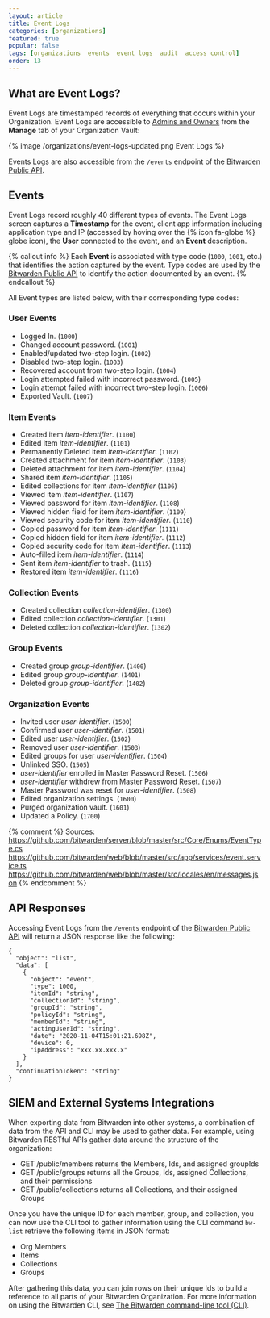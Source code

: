 ```yaml
---
layout: article
title: Event Logs
categories: [organizations]
featured: true
popular: false
tags: [organizations  events  event logs  audit  access control]
order: 13
---
```


## What are Event Logs?

Event Logs are timestamped records of everything that occurs within your Organization. Event Logs are accessible to [Admins and Owners]({{site.baseurl}}/article/event-logs/) from the **Manage** tab of your Organization Vault:

{% image /organizations/event-logs-updated.png Event Logs %}

Events Logs are also accessible from the `/events` endpoint of the [Bitwarden Public API](https://bitwarden.com/help/article/public-api/).

## Events

Event Logs record roughly 40 different types of events. The Event Logs screen captures a **Timestamp** for the event, client app information including application type and IP (accessed by hoving over the {% icon fa-globe %} globe icon), the **User** connected to the event, and an **Event** description.

{% callout info %}
Each **Event** is associated with type code (`1000`, `1001`, etc.) that identifies the action captured by the event. Type codes are used by the [Bitwarden Public API](https://bitwarden.com/help/article/public-api/) to identify the action documented by an event.
{% endcallout %}

All Event types are listed below, with their corresponding type codes:

### User Events
- Logged In. (`1000`)
- Changed account password. (`1001`)
- Enabled/updated two-step login. (`1002`)
- Disabled two-step login. (`1003`)
- Recovered account from two-step login. (`1004`)
- Login attempted failed with incorrect password. (`1005`)
- Login attempt failed with incorrect two-step login. (`1006`)
- Exported Vault. (`1007`)

### Item Events
- Created item *item-identifier*. (`1100`)
- Edited item *item-identifier*. (`1101`)
- Permanently Deleted item *item-identifier*. (`1102`)
- Created attachment for item *item-identifier*. (`1103`)
- Deleted attachment for item *item-identifier*. (`1104`)
- Shared item *item-identifier*. (`1105`)
- Edited collections for item *item-identifier* (`1106`)
- Viewed item *item-identifier*. (`1107`)
- Viewed password for item *item-identifier*. (`1108`)
- Viewed hidden field for item *item-identifier*. (`1109`)
- Viewed security code for item *item-identifier*. (`1110`)
- Copied password for item *item-identifier*. (`1111`)
- Copied hidden field for item *item-identifier*. (`1112`)
- Copied security code for item *item-identifier*. (`1113`)
- Auto-filled item *item-identifier*. (`1114`)
- Sent item *item-identifier* to trash. (`1115`)
- Restored item *item-identifier*. (`1116`)

### Collection Events
- Created collection *collection-identifier*. (`1300`)
- Edited collection *collection-identifier*. (`1301`)
- Deleted collection *collection-identifier*. (`1302`)

### Group Events
- Created group *group-identifier*. (`1400`)
- Edited group *group-identifier*. (`1401`)
- Deleted group *group-identifier*. (`1402`)

### Organization Events
- Invited user *user-identifier*. (`1500`)
- Confirmed user *user-identifier*. (`1501`)
- Edited user *user-identifier*. (`1502`)
- Removed user *user-identifier*. (`1503`)
- Edited groups for user *user-identifier*. (`1504`)
- Unlinked SSO. (`1505`)
- *user-identifier* enrolled in Master Password Reset. (`1506`)
- *user-identifier* withdrew from Master Password Reset. (`1507`)
- Master Password was reset for *user-identifier*. (`1508`)
- Edited organization settings. (`1600`)
- Purged organization vault. (`1601`)
- Updated a Policy. (`1700`)

{% comment %}
Sources:
https://github.com/bitwarden/server/blob/master/src/Core/Enums/EventType.cs
https://github.com/bitwarden/web/blob/master/src/app/services/event.service.ts
https://github.com/bitwarden/web/blob/master/src/locales/en/messages.json
{% endcomment %}

## API Responses

Accessing Event Logs from the `/events` endpoint of the [Bitwarden Public API](https://bitwarden.com/help/article/public-api/) will return a JSON response like the following:

```
{
  "object": "list",
  "data": [
    {
      "object": "event",
      "type": 1000,
      "itemId": "string",
      "collectionId": "string",
      "groupId": "string",
      "policyId": "string",
      "memberId": "string",
      "actingUserId": "string",
      "date": "2020-11-04T15:01:21.698Z",
      "device": 0,
      "ipAddress": "xxx.xx.xxx.x"
    }
  ],
  "continuationToken": "string"
}
```

## SIEM and External Systems Integrations

When exporting data from Bitwarden into other systems, a combination of data from the API and CLI may be used to gather data. For example, using Bitwarden RESTful APIs gather data around the structure of the organization:

- GET /public/members returns the Members, Ids, and assigned groupIds
- GET /public/groups returns all the Groups, Ids, assigned Collections, and their permissions
- GET /public/collections returns all Collections, and their assigned Groups

Once you have the unique ID for each member, group, and collection, you can now use the CLI tool to gather  information using the CLI command ```bw-list``` retrieve the following items in JSON format:

- Org Members
- Items
- Collections
- Groups

After gathering this data, you can join rows on their unique Ids to build a reference to all parts of your Bitwarden Organization. For more information on using the Bitwarden CLI, see [The Bitwarden command-line tool (CLI)](https://bitwarden.com/help/article/cli/).
